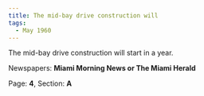 ```yaml
---  
title: The mid-bay drive construction will  
tags:  
  - May 1960  
---  
```

  
The mid-bay drive construction will start in a year.  
  
Newspapers: **Miami Morning News or The Miami Herald**  
  
Page: **4**, Section: **A** 
